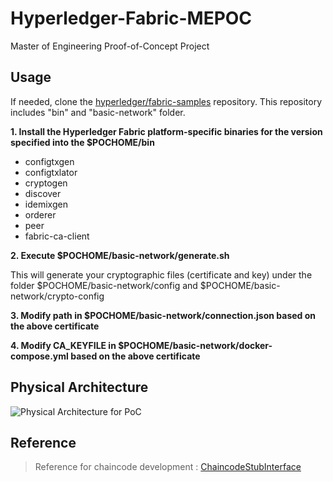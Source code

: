 # Hyperledger-Fabric-MEPOC

Master of Engineering Proof-of-Concept Project


## Usage


If needed, clone the [hyperledger/fabric-samples](https://github.com/hyperledger/fabric-samples) repository. This repository includes "bin" and "basic-network" folder. 


**1. Install the Hyperledger Fabric platform-specific binaries for the version specified into the $POCHOME/bin**
- configtxgen
- configtxlator
- cryptogen
- discover
- idemixgen
- orderer
- peer
- fabric-ca-client


**2. Execute $POCHOME/basic-network/generate.sh**


This will generate your cryptographic files (certificate and key) under the folder $POCHOME/basic-network/config and $POCHOME/basic-network/crypto-config


**3. Modify path in $POCHOME/basic-network/connection.json based on the above certificate**


**4. Modify CA_KEYFILE in $POCHOME/basic-network/docker-compose.yml based on the above certificate**


## Physical Architecture

![Physical Architecture for PoC](https://github.com/usnmas/hyperledger-fabric-mepoc/blob/master/Fig_PoC_Arch2.png)


## Reference 
> Reference for chaincode development : [ChaincodeStubInterface](https://godoc.org/github.com/hyperledger/fabric-chaincode-go/shim#ChaincodeStubInterface)
